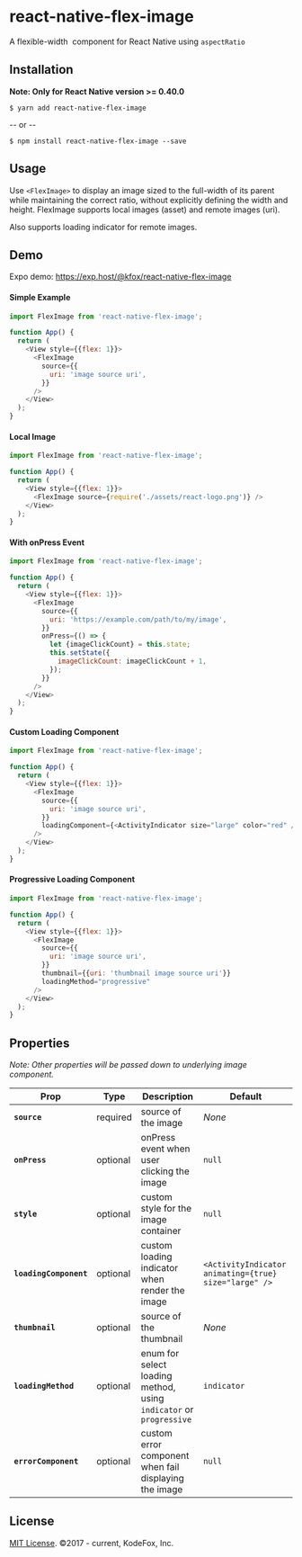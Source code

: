 # react-native-flex-image

A flexible-width <Image> component for React Native using `aspectRatio`

## Installation

**Note: Only for React Native version >= 0.40.0**

```
$ yarn add react-native-flex-image
```

-- or --

```
$ npm install react-native-flex-image --save
```

## Usage

Use `<FlexImage>` to display an image sized to the full-width of its parent while maintaining the correct ratio, without explicitly defining the width and height. FlexImage supports local images (asset) and remote images (uri).

Also supports loading indicator for remote images.

## Demo

Expo demo: https://exp.host/@kfox/react-native-flex-image

#### Simple Example

```js
import FlexImage from 'react-native-flex-image';

function App() {
  return (
    <View style={{flex: 1}}>
      <FlexImage
        source={{
          uri: 'image source uri',
        }}
      />
    </View>
  );
}
```

#### Local Image

```js
import FlexImage from 'react-native-flex-image';

function App() {
  return (
    <View style={{flex: 1}}>
      <FlexImage source={require('./assets/react-logo.png')} />
    </View>
  );
}
```

#### With onPress Event

```js
import FlexImage from 'react-native-flex-image';

function App() {
  return (
    <View style={{flex: 1}}>
      <FlexImage
        source={{
          uri: 'https://example.com/path/to/my/image',
        }}
        onPress={() => {
          let {imageClickCount} = this.state;
          this.setState({
            imageClickCount: imageClickCount + 1,
          });
        }}
      />
    </View>
  );
}
```

#### Custom Loading Component

```js
import FlexImage from 'react-native-flex-image';

function App() {
  return (
    <View style={{flex: 1}}>
      <FlexImage
        source={{
          uri: 'image source uri',
        }}
        loadingComponent={<ActivityIndicator size="large" color="red" />}
      />
    </View>
  );
}
```

#### Progressive Loading Component

```js
import FlexImage from 'react-native-flex-image';

function App() {
  return (
    <View style={{flex: 1}}>
      <FlexImage
        source={{
          uri: 'image source uri',
        }}
        thumbnail={{uri: 'thumbnail image source uri'}}
        loadingMethod="progressive"
      />
    </View>
  );
}
```

## Properties

_Note: Other properties will be passed down to underlying image component._

| Prop                   | Type     | Description                                                        | Default                                               |
| ---------------------- | -------- | ------------------------------------------------------------------ | ----------------------------------------------------- |
| **`source`**           | required | source of the image                                                | _None_                                                |
| **`onPress`**          | optional | onPress event when user clicking the image                         | `null`                                                |
| **`style`**            | optional | custom style for the image container                               | `null`                                                |
| **`loadingComponent`** | optional | custom loading indicator when render the image                     | `<ActivityIndicator animating={true} size="large" />` |
| **`thumbnail`**        | optional | source of the thumbnail                                            | _None_                                                |
| **`loadingMethod`**    | optional | enum for select loading method, using `indicator` or `progressive` | `indicator`                                           |
| **`errorComponent`**   | optional | custom error component when fail displaying the image              | `null`                                                |

## License

[MIT License](http://opensource.org/licenses/mit-license.html). ©2017 - current, KodeFox, Inc.
